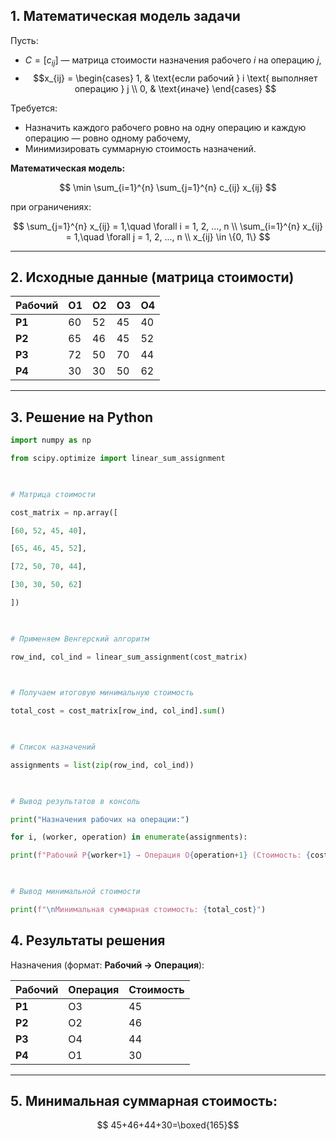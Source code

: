 

## 1. Математическая модель задачи

Пусть:

- $C = [c_{ij}]$ — матрица стоимости назначения рабочего $i$ на операцию $j$,
- $$x_{ij} = \begin{cases}
1, & \text{если рабочий } i \text{ выполняет операцию } j \\
0, & \text{иначе}
\end{cases} $$

Требуется:

- Назначить каждого рабочего ровно на одну операцию и каждую операцию — ровно одному рабочему,
- Минимизировать суммарную стоимость назначений.

**Математическая модель:**

$$
\min \sum_{i=1}^{n} \sum_{j=1}^{n} c_{ij} x_{ij}
$$

при ограничениях:

$$
\sum_{j=1}^{n} x_{ij} = 1,\quad \forall i = 1, 2, ..., n \\
\sum_{i=1}^{n} x_{ij} = 1,\quad \forall j = 1, 2, ..., n \\
x_{ij} \in \{0, 1\}
$$

---

## 2. Исходные данные (матрица стоимости)

| Рабочий | O1 | O2 | O3 | O4 |
|---------|----|----|----|----|
| **P1**  | 60 | 52 | 45 | 40 |
| **P2**  | 65 | 46 | 45 | 52 |
| **P3**  | 72 | 50 | 70 | 44 |
| **P4**  | 30 | 30 | 50 | 62 |

---

## 3. Решение на Python

```python
import numpy as np

from scipy.optimize import linear_sum_assignment

  

# Матрица стоимости

cost_matrix = np.array([

[60, 52, 45, 40],

[65, 46, 45, 52],

[72, 50, 70, 44],

[30, 30, 50, 62]

])

  

# Применяем Венгерский алгоритм

row_ind, col_ind = linear_sum_assignment(cost_matrix)

  

# Получаем итоговую минимальную стоимость

total_cost = cost_matrix[row_ind, col_ind].sum()

  

# Список назначений

assignments = list(zip(row_ind, col_ind))

  

# Вывод результатов в консоль

print("Назначения рабочих на операции:")

for i, (worker, operation) in enumerate(assignments):

print(f"Рабочий P{worker+1} → Операция O{operation+1} (Стоимость: {cost_matrix[worker, operation]})")

  

# Вывод минимальной стоимости

print(f"\nМинимальная суммарная стоимость: {total_cost}")
```

## 4. Результаты решения

Назначения (формат: **Рабочий → Операция**):

|Рабочий|Операция|Стоимость|
|---|---|---|
|**P1**|O3|45|
|**P2**|O2|46|
|**P3**|O4|44|
|**P4**|O1|30|

---

## 5. Минимальная суммарная стоимость:

$$
45+46+44+30=\boxed{165}
​$$


